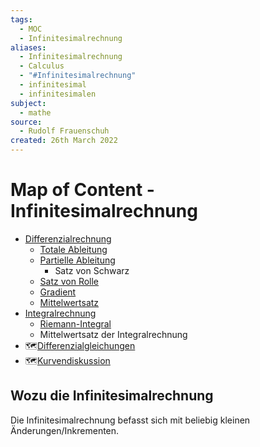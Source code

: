 ```yaml
---
tags:
  - MOC
  - Infinitesimalrechnung
aliases:
  - Infinitesimalrechnung
  - Calculus
  - "#Infinitesimalrechnung"
  - infinitesimal
  - infinitesimalen
subject:
  - mathe
source:
  - Rudolf Frauenschuh
created: 26th March 2022
---
```


# Map of Content - Infinitesimalrechnung

- [Differenzialrechnung](Differenzialrechnung.md)
    - [Totale Ableitung](Analysis/Total%20Differenzierbar.md)
    - [Partielle Ableitung](Analysis/Partielle%20Ableitung.md)
        - Satz von Schwarz
    - [Satz von Rolle](Satz%20von%20Rolle.md)
    - [Gradient](Gradient.md)
    - [Mittelwertsatz](Mittelwertsatz.md)
- [Integralrechnung](Analysis/Integralrechnung.md)
    - [Riemann-Integral](Analysis/Riemann-Integral.md)
    - Mittelwertsatz der Integralrechnung
- 🗺️[Differenzialgleichungen]({MOC}%20DGL.md)
- 🗺️[Kurvendiskussion]({MOC}%20Kurvendiskussion.md)

## Wozu die Infinitesimalrechnung

 Die Infinitesimalrechnung befasst sich mit beliebig kleinen Änderungen/Inkrementen.
 